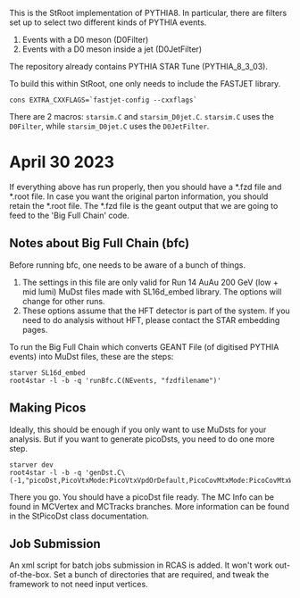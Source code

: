 This is the StRoot implementation of PYTHIA8. In particular, there are filters set up to select two different kinds of PYTHIA events.

1. Events with a D0 meson (D0Filter)
2. Events with a D0 meson inside a jet (D0JetFilter)

The repository already contains PYTHIA STAR Tune (PYTHIA_8_3_03). 

To build this within StRoot, one only needs to include the FASTJET library.

```
cons EXTRA_CXXFLAGS=`fastjet-config --cxxflags`
```

There are 2 macros: `starsim.C` and `starsim_D0jet.C`. `starsim.C` uses the `D0Filter`, while `starsim_D0jet.C` uses the `D0JetFilter`.

# April 30 2023

If everything above has run properly, then you should have a *.fzd file and *.root file. In case you want the original parton information, you should retain the *.root file. The *.fzd file is the geant output that we are going to feed to the 'Big Full Chain' code.

## Notes about Big Full Chain (bfc)
Before running bfc, one needs to be aware of a bunch of things.
1. The settings in this file are only valid for Run 14 AuAu 200 GeV (low + mid lumi) MuDst files made with SL16d_embed library. The options will change for other runs. 
2. These options assume that the HFT detector is part of the system. If you need to do analysis without HFT, please contact the STAR embedding pages.

To run the Big Full Chain which converts GEANT File (of digitised PYTHIA events) into MuDst files, these are the steps:
```
starver SL16d_embed
root4star -l -b -q 'runBfc.C(NEvents, "fzdfilename")'
```

## Making Picos
Ideally, this should be enough if you only want to use MuDsts for your analysis. But if you want to generate picoDsts, you need to do one more step.
```
starver dev
root4star -l -b -q 'genDst.C\(-1,"picoDst,PicoVtxMode:PicoVtxVpdOrDefault,PicoCovMtxMode:PicoCovMtxWrite","mudstfilename")'
```

There you go. You should have a picoDst file ready. The MC Info can be found in MCVertex and MCTracks branches. More information can be found in the StPicoDst class documentation.

## Job Submission
An xml script for batch jobs submission in RCAS is added. It won't work out-of-the-box. Set a bunch of directories that are required, and tweak the framework to not need input vertices.

